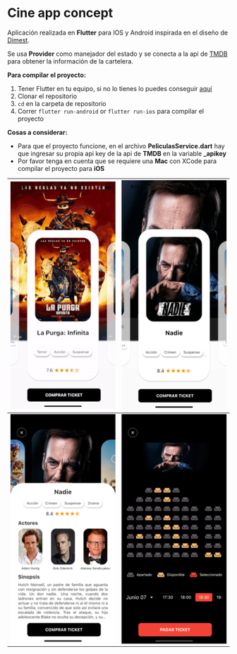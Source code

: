 # Cine app concept

Aplicación realizada en **Flutter** para IOS y Android inspirada en el diseño de [Dimest](https://dribbble.com/shots/8257559-Movie-2-0).

Se usa **Provider** como manejador del estado y se conecta a la api de [TMDB](https://www.themoviedb.org/?language=es) para obtener la información de la cartelera.

**Para compilar el proyecto:**

 1. Tener Flutter en tu equipo, si no lo tienes lo puedes conseguir [aquí](https://flutter.dev/)
 2. Clonar el repositorio
 3. `cd` en la carpeta de repositorio
 4. Correr `flutter run-android` or `flutter run-ios` para compilar el proyecto

**Cosas a considerar:**
- Para que el proyecto funcione, en el archivo **PeliculasService.dart** hay que ingresar su propia api key de la api de **TMDB** en la variable **_apikey**
- Por favor tenga en cuenta que se requiere una **Mac** con XCode para compilar el proyecto para **iOS**




| ![Dfz-Code](https://raw.githubusercontent.com/MarkosDfz/CineConcept/master/resources/cine.gif) | <img src="https://raw.githubusercontent.com/MarkosDfz/CineConcept/master/resources/1.png" height="520"/> |
|--|--|
| <img src="https://raw.githubusercontent.com/MarkosDfz/CineConcept/master/resources/2.png" height="520"/> |  <img src="https://raw.githubusercontent.com/MarkosDfz/CineConcept/master/resources/3.png" height="520"/>|
